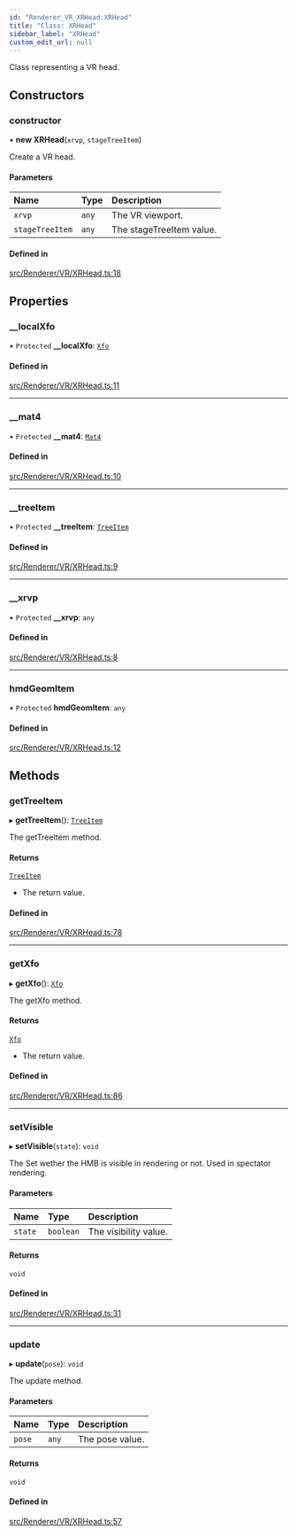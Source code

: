 ```yaml
---
id: "Renderer_VR_XRHead.XRHead"
title: "Class: XRHead"
sidebar_label: "XRHead"
custom_edit_url: null
---
```




Class representing a VR head.

## Constructors

### constructor

• **new XRHead**(`xrvp`, `stageTreeItem`)

Create a VR head.

#### Parameters

| Name | Type | Description |
| :------ | :------ | :------ |
| `xrvp` | `any` | The VR viewport. |
| `stageTreeItem` | `any` | The stageTreeItem value. |

#### Defined in

[src/Renderer/VR/XRHead.ts:18](https://github.com/ZeaInc/zea-engine/blob/92469dc96/src/Renderer/VR/XRHead.ts#L18)

## Properties

### \_\_localXfo

• `Protected` **\_\_localXfo**: [`Xfo`](../../Math/Math_Xfo.Xfo)

#### Defined in

[src/Renderer/VR/XRHead.ts:11](https://github.com/ZeaInc/zea-engine/blob/92469dc96/src/Renderer/VR/XRHead.ts#L11)

___

### \_\_mat4

• `Protected` **\_\_mat4**: [`Mat4`](../../Math/Math_Mat4.Mat4)

#### Defined in

[src/Renderer/VR/XRHead.ts:10](https://github.com/ZeaInc/zea-engine/blob/92469dc96/src/Renderer/VR/XRHead.ts#L10)

___

### \_\_treeItem

• `Protected` **\_\_treeItem**: [`TreeItem`](../../SceneTree/SceneTree_TreeItem.TreeItem)

#### Defined in

[src/Renderer/VR/XRHead.ts:9](https://github.com/ZeaInc/zea-engine/blob/92469dc96/src/Renderer/VR/XRHead.ts#L9)

___

### \_\_xrvp

• `Protected` **\_\_xrvp**: `any`

#### Defined in

[src/Renderer/VR/XRHead.ts:8](https://github.com/ZeaInc/zea-engine/blob/92469dc96/src/Renderer/VR/XRHead.ts#L8)

___

### hmdGeomItem

• `Protected` **hmdGeomItem**: `any`

#### Defined in

[src/Renderer/VR/XRHead.ts:12](https://github.com/ZeaInc/zea-engine/blob/92469dc96/src/Renderer/VR/XRHead.ts#L12)

## Methods

### getTreeItem

▸ **getTreeItem**(): [`TreeItem`](../../SceneTree/SceneTree_TreeItem.TreeItem)

The getTreeItem method.

#### Returns

[`TreeItem`](../../SceneTree/SceneTree_TreeItem.TreeItem)

- The return value.

#### Defined in

[src/Renderer/VR/XRHead.ts:78](https://github.com/ZeaInc/zea-engine/blob/92469dc96/src/Renderer/VR/XRHead.ts#L78)

___

### getXfo

▸ **getXfo**(): [`Xfo`](../../Math/Math_Xfo.Xfo)

The getXfo method.

#### Returns

[`Xfo`](../../Math/Math_Xfo.Xfo)

- The return value.

#### Defined in

[src/Renderer/VR/XRHead.ts:86](https://github.com/ZeaInc/zea-engine/blob/92469dc96/src/Renderer/VR/XRHead.ts#L86)

___

### setVisible

▸ **setVisible**(`state`): `void`

The Set wether the HMB is visible in rendering or not. Used in spectator rendering.

#### Parameters

| Name | Type | Description |
| :------ | :------ | :------ |
| `state` | `boolean` | The visibility value. |

#### Returns

`void`

#### Defined in

[src/Renderer/VR/XRHead.ts:31](https://github.com/ZeaInc/zea-engine/blob/92469dc96/src/Renderer/VR/XRHead.ts#L31)

___

### update

▸ **update**(`pose`): `void`

The update method.

#### Parameters

| Name | Type | Description |
| :------ | :------ | :------ |
| `pose` | `any` | The pose value. |

#### Returns

`void`

#### Defined in

[src/Renderer/VR/XRHead.ts:57](https://github.com/ZeaInc/zea-engine/blob/92469dc96/src/Renderer/VR/XRHead.ts#L57)

